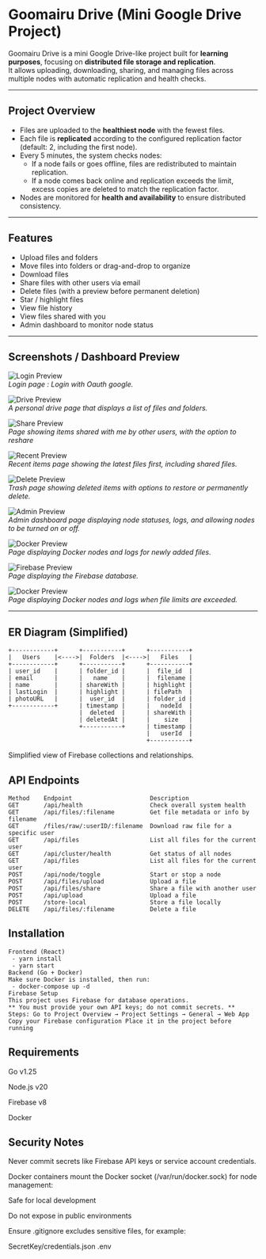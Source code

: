 # Goomairu Drive (Mini Google Drive Project)

Goomairu Drive is a mini Google Drive-like project built for **learning purposes**, focusing on **distributed file storage and replication**.  
It allows uploading, downloading, sharing, and managing files across multiple nodes with automatic replication and health checks.

---

## Project Overview

- Files are uploaded to the **healthiest node** with the fewest files.
- Each file is **replicated** according to the configured replication factor (default: 2, including the first node).
- Every 5 minutes, the system checks nodes:
  - If a node fails or goes offline, files are redistributed to maintain replication.
  - If a node comes back online and replication exceeds the limit, excess copies are deleted to match the replication factor.
- Nodes are monitored for **health and availability** to ensure distributed consistency.

---

## Features

- Upload files and folders
- Move files into folders or drag-and-drop to organize
- Download files
- Share files with other users via email
- Delete files (with a preview before permanent deletion)
- Star / highlight files
- View file history
- View files shared with you
- Admin dashboard to monitor node status

---

## Screenshots / Dashboard Preview

![Login Preview](doc/login.png)  
*Login page : Login with Oauth google.*

![Drive Preview](doc/drive.png)  
*A personal drive page that displays a list of files and folders.*

![Share Preview](doc/share.png)  
*Page showing items shared with me by other users, with the option to reshare*

![Recent Preview](doc/recent.png)  
*Recent items page showing the latest files first, including shared files.*

![Delete Preview](doc/delete.png)  
*Trash page showing deleted items with options to restore or permanently delete.*

![Admin Preview](doc/admin.png)  
*Admin dashboard page displaying node statuses, logs, and allowing nodes to be turned on or off.*

![Docker Preview](doc/addfile_docker.png)  
*Page displaying Docker nodes and logs for newly added files.*

![Firebase Preview](doc/firebase.png)  
*Page displaying the Firebase database.*

![Docker Preview](doc/docker.png)  
*Page displaying Docker nodes and logs when file limits are exceeded.*

---

## ER Diagram (Simplified)

```text
+------------+      +-----------+      +-----------+
|   Users    |<---->|  Folders  |<---->|   Files   |
+------------+      +-----------+      +-----------+
| user_id    |      | folder_id |      |  file_id  |
| email      |      |   name    |      |  filename |
| name       |      | shareWith |      | highlight |
| lastLogin  |      | highlight |      | filePath  |
| photoURL   |      |  user_id  |      | folder_id |
+------------+      | timestamp |      |   nodeId  |
                    |  deleted  |      | shareWith |
                    | deletedAt |      |    size   |
                    +-----------+      | timestamp |
                                       |   userId  |
                                       +-----------+
```
Simplified view of Firebase collections and relationships.

## API Endpoints
```text
Method	  Endpoint	                    Description
GET	      /api/health	                Check overall system health
GET	      /api/files/:filename	        Get file metadata or info by filename
GET	      /files/raw/:userID/:filename	Download raw file for a specific user
GET	      /api/files	                List all files for the current user
GET	      /api/cluster/health	        Get status of all nodes
GET	      /api/files	                List all files for the current user
POST	  /api/node/toggle	            Start or stop a node
POST	  /api/files/upload	            Upload a file
POST	  /api/files/share	            Share a file with another user
POST	  /api/upload                  	Upload a file
POST	  /store-local	                Store a file locally
DELETE	  /api/files/:filename	        Delete a file
```
## Installation
```text
Frontend (React)
 - yarn install
 - yarn start
Backend (Go + Docker)
Make sure Docker is installed, then run:
 - docker-compose up -d
Firebase Setup
This project uses Firebase for database operations.
** You must provide your own API keys; do not commit secrets. **
Steps: Go to Project Overview → Project Settings → General → Web App Copy your Firebase configuration Place it in the project before running
```
## Requirements
Go v1.25

Node.js v20

Firebase v8

Docker

## Security Notes
Never commit secrets like Firebase API keys or service account credentials.

Docker containers mount the Docker socket (/var/run/docker.sock) for node management:

Safe for local development

Do not expose in public environments

Ensure .gitignore excludes sensitive files, for example:

SecretKey/credentials.json
.env
